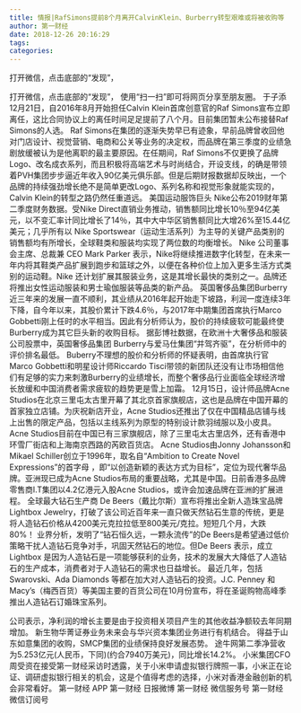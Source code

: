 ```yaml
---
title: 情报|RafSimons提前8个月离开CalvinKlein、Burberry转型艰难或将被收购等
author: 第一财经
date: 2018-12-26 20:16:29
tags: 
categories: 
---
```

打开微信，点击底部的“发现”，
<!-- more -->
打开微信，点击底部的“发现”，
使用“扫一扫”即可将网页分享至朋友圈。
于子添
12月21日，自2016年8月开始担任Calvin Klein首席创意官的Raf Simons宣布立即离任，这比合同协议上的离任时间足足提前了八个月。目前集团暂未公布接替Raf Simons的人选。
Raf Simons在集团的逐渐失势早已有迹象，早前品牌曾收回他对门店设计、视觉营销、电商和公关等业务的决定权，而品牌在第三季度的业绩急剧放缓被认为是他离职的最主要原因。在任期间，Raf Simons不仅更换了品牌Logo、改名成衣系列，而且积极将高端艺术与时尚结合，开设支线，的确是带领着PVH集团步步逼近年收入90亿美元俱乐部。但是后期财报数据却反映出，一个品牌的持续强劲增长绝不是简单更改Logo、系列名称和视觉形象就能实现的，Calvin Klein的转型之路仍然任重道远。
美国运动服饰巨头 Nike公布2019财年第二季度财务数据。受Nike Direct直销业务推动，销售额同比增长10％至94亿美元，以不变汇率计同比增长了14％，其中大中华区销售额同比大增26%至15.44亿美元；几乎所有以 Nike Sportswear（运动生活系列）为主导的关键产品类别的销售额均有所增长，全球鞋类和服装均实现了两位数的均衡增长。
Nike 公司董事会主席、总裁兼 CEO Mark Parker 表示，Nike将继续推进数字化转型，在未来一年内将其鞋类产品扩展到跑步和篮球之外，以便在各种价位上加入更多生活方式类别的运动鞋。Nike 还计划扩展其服装业务，这是其增长最快的类别之一。品牌还将推出女性运动服装和男士瑜伽服装等品类的新产品。
英国奢侈品集团Burberry近三年来的发展一直不顺利，其业绩从2016年起开始走下坡路，利润一度连续3年下降，自今年以来，其股价累计下跌4.6％，与2017年中期集团首席执行Marco Gobbetti刚上任时的水平相当。因此有分析师认为，股价的持续疲软可能最终使Burberry成为其它巨头新的收购目标。
据彭博社数据，在欧洲十大奢侈品和服装公司股票中，英国奢侈品集团 Burberry与爱马仕集团“并驾齐驱”，在分析师中的评价排名最低。
Buberry不理想的股价和分析师的怀疑表明，由首席执行官Marco Gobbetti和明星设计师Riccardo Tisci带领的新团队还没有让市场相信他们有足够的实力来刺激Burberry的业绩增长，而整个奢侈品行业面临全球经济增长放缓和中国消费者需求疲软的趋势更是雪上加霜。
12月15日，设计师品牌Acne Studios在北京三里屯太古里开幕了其北京首家旗舰店，这也是品牌在中国开幕的首家独立店铺。为庆祝新店开业，Acne Studios还推出了仅在中国精品店铺与线上出售的限定产品，包括以主线系列为原型的特别设计款羽绒服以及小皮具。Acne Studios目前在中国已有三家旗舰店，除了三里屯太古里店外，还有香港中环雪厂街店和上海南京西路的芮欧百货店。
Acne Studios由Jonny Johansson和Mikael Schiller创立于1996年，取名自“Ambition to Create Novel Expressions”的首字母 ，即“以创造新颖的表达方式为目标”，定位为现代奢华品牌。亚洲现已成为Acne Studios布局的重要战略，尤其是中国。日前香港多品牌零售商I.T集团以4.2亿港元入股Acne Studios，或许会加速品牌在亚洲的扩展进程。
全球最大钻石生产商 De Beers（戴比尔斯）宣布将推出全新人造珠宝品牌 Lightbox Jewelry，打破了该公司近百年来一直只做天然钻石生意的传统，更是将人造钻石价格从4200美元克拉拉低至800美元/克拉。短短几个月，大跌 80%！
业界分析，发明了“钻石恒久远，一颗永流传”的De Beers是希望通过低价策略干扰人造钻石竞争对手，巩固天然钻石的地位。但De Beers 表示，成立 Lightbox 是因为人造钻石是一项能够获利的业务，技术的发展大大降低了人造钻石的生产成本，消费者对于人造钻石的需求也日益增长。
最近几年，包括 Swarovski、Ada Diamonds 等都在加大对人造钻石的投资。J.C. Penney 和 Macy’s（梅西百货）等美国主要的百货公司在10月份宣布，将在圣诞购物高峰季推出人造钻石订婚珠宝系列。
 
 
公司表示，净利润的增长主要是由于投资相关项目产生的其他收益净额较去年同期增加。
新生物华菁证券业务未来会与华兴资本集团业务进行有机结合。
得益于山东如意集团的收购，SMCP集团的业绩保持良好发展态势。
途牛网第二季净营收为5.253亿元(人民币，下同)(约合7940万美元)，同比增长14.2%。
小米集团CFO周受资在接受第一财经采访时透露，关于小米申请虚拟银行牌照一事，小米正在论证、调研虚拟银行相关的机会，这是个值得考虑的选择，小米对香港金融创新的机会非常看好。
第一财经
APP
第一财经
日报微博
第一财经
微信服务号
第一财经
微信订阅号
